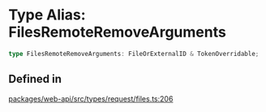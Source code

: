 # Type Alias: FilesRemoteRemoveArguments

```ts
type FilesRemoteRemoveArguments: FileOrExternalID & TokenOverridable;
```

## Defined in

[packages/web-api/src/types/request/files.ts:206](https://github.com/slackapi/node-slack-sdk/blob/7b348598b763c2b7545d1042b5f0429775cfa62c/packages/web-api/src/types/request/files.ts#L206)
